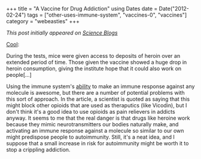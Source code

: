 +++
title = "A Vaccine for Drug Addiction"
using Dates
date = Date("2012-02-24")
tags = ["other-uses-immune-system", "vaccines-0", "vaccines"]
category = "webeasties"
+++

_This post initially appeared on [Science Blogs](http://scienceblogs.com/webeasties)_

[Cool](http://www.guardian.co.uk/world/2012/feb/24/mexican-scientists-test-heroin-vaccine):

During the tests, mice were given access to deposits of heroin over an extended period of time. Those given the vaccine showed a huge drop in heroin consumption, giving the institute hope that it could also work on people[...]

Using the immune system's [ability](http://scienceblogs.com/webeasties/2011/08/the_god_of_b-cells.php) to make an immune response against any molecule is awesome, but there are a number of potential problems with this sort of approach. In the article, a scientist is quoted as saying that this might block other opioids that are used as theraputics (like Vicodin), but I don't think it's a good idea to use opioids as pain relievers in addicts anyway. It seems to me that the real danger is that drugs like heroine work because they mimic neurotransmitters our bodies naturally make, and activating an immune response against a molecule so similar to our own might predispose people to autoimmunity. Still, it's a neat idea, and I suppose that a small increase in risk for autoimmunity might be worth it to stop a crippling addiction.

      
  
